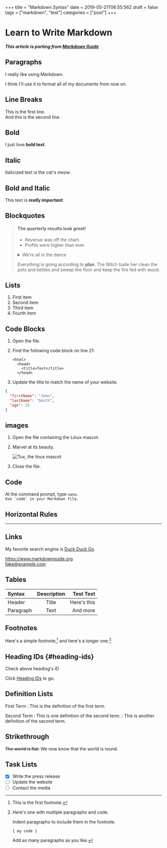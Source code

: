 +++
title = "Markdown Syntax"
date = 2019-05-21T06:55:56Z
draft = false
tags = ["markdown", "test"]
categories = ["post"]
+++

# Learn to Write Markdown

***This article is porting from [Markdown Guide](https://www.markdownguide.org/basic-syntax/)***

## Paragraphs

I really like using Markdown.

I think I'll use it to format all of my documents from now on.

## Line Breaks

This is the first line.  
And this is the second line. 

## Bold

I just love **bold text**.

## Italic

Italicized text is the *cat's meow*.

## Bold and Italic

This text is ***really important***.

## Blockquotes

> #### The quarterly results look great!
>
> - Revenue was off the chart.
> - Profits were higher than ever.
>
> <details>
>   <summary>We're all in the dance</summary>
>   Life's a dance we all have to do  
>   What does the music require?  
>   People are moving together  
>   Close as the flames in a fire  
>   Feel the beat  
>   Music and rhyme  
>   While there is time
>
>   We all go round and round  
>   Partners are lost and found  
>   Looking for one more chance  
>   All I know is  
>   We’re all in the dance
>
>   Night and day The music plays on  
>   We all are part of the show  
>   While we can hold on to someone  
>   We know life won’t let us go  
>   Feel the beat Music and rhyme  
>   While there is time
>
>   We all go round and round  
>   Partners are lost and found  
>   Looking for one more chance  
>   All I know is  
>   We’re all in the dance  
>   We’re all in the dance
>
>   We all go round and round  
>   Partners are lost and found  
>   Looking for one more chance  
>   All I know is  
>   We’re all in the dance  
>   We’re all in the dance
> </details>
>
> *Everything* is going according to **plan**.
> The Witch bade her clean the pots and kettles and sweep the floor and keep the fire fed with wood.

## Lists

1. First item
2. Second item
3. Third item
4. Fourth item

## Code Blocks

1.  Open the file.
2.  Find the following code block on line 21:

        <html>
          <head>
            <title>Test</title>
          </head>

3.  Update the title to match the name of your website.

```json
{
  "firstName": "John",
  "lastName": "Smith",
  "age": 25
}
```

## images
1.  Open the file containing the Linux mascot.
2.  Marvel at its beauty.

    ![Tux, the linux mascot](https://d33wubrfki0l68.cloudfront.net/e7ed9fe4bafe46e275c807d63591f85f9ab246ba/e2d28/assets/images/tux.png "Tux, the linux mascot")

3. Close the file.

## Code

At the command prompt, type `nano`.  
``Use `code` in your Markdown file.``

## Horizontal Rules

---

## Links

My favorite search engine is [Duck Duck Go](https://duckduckgo.com "The best search engine for privacy").

<https://www.markdownguide.org>  
<fake@example.com>

## Tables

| Syntax      | Description | Test Text     |
| :---        |    :----:   |          ---: |
| Header      | Title       | Here's this   |
| Paragraph   | Text        | And more      |


## Footnotes

Here's a simple footnote,[^1] and here's a longer one.[^bignote]

[^1]: This is the first footnote.

[^bignote]: Here's one with multiple paragraphs and code.

    Indent paragraphs to include them in the footnote.

    `{ my code }`

    Add as many paragraphs as you like.

## Heading IDs {#heading-ids}

Check above heading's ID

Click [Heading IDs](#heading-ids) to go.

## Definition Lists

First Term
: This is the definition of the first term.

Second Term
: This is one definition of the second term.
: This is another definition of the second term.

## Strikethrough

~~The world is flat.~~ We now know that the world is round.

## Task Lists

- [x] Write the press release
- [ ] Update the website
- [ ] Contact the media
